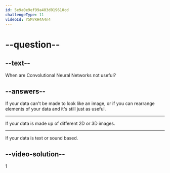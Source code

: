 ```yaml
---
id: 5e9a0e9ef99a403d019610cd
challengeType: 11
videoId: Y5M7KH4A4n4
---
```


# --question--

## --text--

When are Convolutional Neural Networks not useful?

## --answers--

If your data can't be made to look like an image, or if you can rearrange elements of your data and it's still just as useful.

---

If your data is made up of different 2D or 3D images.

---

If your data is text or sound based.

## --video-solution--

1

